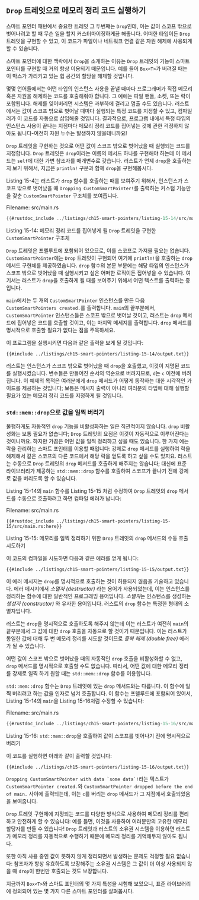 ## `Drop` 트레잇으로 메모리 정리 코드 실행하기

스마트 포인터 패턴에서 중요한 트레잇 그 두번쨰는 `Drop`인데, 이는 값이 스코프
밖으로 벗어나려고 할 때 무슨 일을 할지 커스터마이징하게끔 해줍니다. 어떠한
타입이든 `Drop` 트레잇을 구현할 수 있고, 이 코드가 파일이나 네트워크 연결 같은
자원 해제에 사용되게 할 수 있습니다.

스마트 포인터에 대한 맥락에서 `Drop`을 소개하는 이유는 `Drop` 트레잇의
기능이 스마트 포인터를 구현할 때 거의 항상 이용되기 때문입니다. 예를
들어 `Box<T>`가 버려질 때는 이 박스가 가리키고 있는 힙 공간의 할당을
해제할 것입니다.

몇몇 언어들에서는 어떤 타입의 인스턴스 사용을 끝낼 때마다 프로그래머가
직접 메모리 혹은 자원을 해제하는 코드를 호출해줘야 합니다. 그 예에는
파일 핸들, 소켓, 또는 락이 포함됩니다. 해제를 잊어버리면 시스템은
과부하에 걸리고 멈출 수도 있습니다. 러스트에서는 값이 스코프 밖으로
벗어날 때마다 실행되는 특정 코드를 지정할 수 있고, 컴파일러가 이 코드를
자동으로 삽입해줄 것입니다. 결과적으로, 프로그램 내에서 특정 타입의
인스턴스 사용이 끝나는 지점마다 메모리 정리 코드를 집어넣는 것에 관한
걱정하지 않아도 됩니다-여전히 자원 누수는 발생하지 않을테니까요!

`Drop` 트레잇을 구현하는 것으로 어떤 값이 스코프 밖으로 벗어났을 때 실행되는 코드를
지정합니다. `Drop` 트레잇은 `drop`이라는 이름의 메서드 하나를 구현해야 하는데 이
메서드는 `self`에 대한 가변 참조자를 매개변수로 갖습니다. 러스트가 언제 `drop`을
호출하는지 보기 위해서, 지금은 `println!` 구문과 함께 `drop`을 구현해봅시다.

Listing 15-4는 러스트가 `drop` 함수를 호출하는 때를 보여주기 위해서,
인스턴스가 스코프 밖으로 벗어났을 때 `Dropping CustomSmartPointer!`를
출력하는 커스텀 기능만을 갖춘 `CustomSmartPointer` 구조체를 보여줍니다.

<span class="filename">Filename: src/main.rs</span>

```rust
{{#rustdoc_include ../listings/ch15-smart-pointers/listing-15-14/src/main.rs}}
```

<span class="caption">Listing 15-14: 메모리 정리 코드를 집어넣게 될
`Drop` 트레잇을 구현한 `CustomSmartPointer` 구조체</span>

`Drop` 트레잇은 프렐루드에 포함되어 있으므로, 이를 스코프로 가져올 필요는
없습니다. `CustomSmartPointer`에는 `Drop` 트레잇이 구현되어 여기에
`println!`을 호출하는 `drop` 메서드 구현체를 제공하였습니다. `drop` 함수의
본문 부분에는 해당 타입의 인스턴스가 스코프 밖으로 벗어났을 때 실행시키고 싶은
어떠한 로직이든 집어넣을 수 있습니다. 여기서는 러스트가 `drop`을 호출하게 될
때를 보여주기 위해서 어떤 텍스트를 출력하는 중입니다.

`main`에서는 두 개의 `CustomSmartPointer` 인스턴스를 만든 다음
`CustomSmartPointers created.`를 출력합니다. `main`의 끝부분에서,
`CustomSmartPointer` 인스턴스들은 스코프 밖으로 벗어날 것이고, 러스트는
`drop` 메서드에 집어넣은 코드를 호출할 것이고, 이는 마지막 메세지를 출력합니다.
`drop` 메서드를 명시적으로 호출할 필요가 없다는 점을 주목하세요.

이 프로그램을 실행시키면 다음과 같은 출력을 보게 될 것입니다:

```console
{{#include ../listings/ch15-smart-pointers/listing-15-14/output.txt}}
```

러스트는 인스턴스가 스코프 밖으로 벗어났을 때 `drop`을 호출했고,
이것이 지명된 코드를 실행시켰습니다. 변수들은 만들어진 순서의 역순으로
버려지므로, `d`는 `c` 이전에 버려집니다. 이 예제의 목적은 여러분에게
`drop` 메서드가 어떻게 동작하는 대한 시각적인 가이드를 제공하는 것입니다;
보통은 메시지 출력이 아니라 여러분의 타입에 대해 실행할 필요가 있는 메모리
정리 코드를 지정하게 될 것입니다.

### `std::mem::drop`으로 값을 일찍 버리기

불행하게도 자동적인 `drop` 기능을 비활성화하는 일은 직관적이지 않습니다.
`drop` 비활성화는 보통 필요가 없습니다; `Drop` 트레잇의 요점은 이것이
자동적으로 이루어진다는 것이니까요. 하지만 가끔은 어떤 값을 일찍 정리하고
싶을 때도 있습니다. 한 가지 예는 락을 관리하는 스마트 포인터를 이용할
때입니다: 강제로 `drop` 메서드를 실행하여 락을 해제해서 같은 스코프의
다른 코드에서 해당 락을 얻도록 하고 싶을 수도 있지요. 러스트는 수동으로
`Drop` 트레잇의 `drop` 메서드를 호출하게 해주지는 않습니다; 대신에
표준 라이브러리가 제공하는 `std::mem::drop` 함수를 호출하여 스코프가
끝나기 전에 강제로 값을 버리도록 할 수 있습니다.

Listing 15-14의 `main` 함수를 Listing 15-15 처럼 수정하여
`Drop` 트레잇의 `drop` 메서드를 수동으로 호출하려고 하면 컴파일
에러가 납니다:

<span class="filename">Filename: src/main.rs</span>

```rust,ignore,does_not_compile
{{#rustdoc_include ../listings/ch15-smart-pointers/listing-15-15/src/main.rs:here}}
```

<span class="caption">Listing 15-15: 메모리를 일찍 정리하기 위한 `Drop`
트레잇의 `drop` 메서드의 수동 호출 시도하기</span>

이 코드의 컴파일을 시도하면 다음과 같은 에러를 얻게 됩니다:

```console
{{#include ../listings/ch15-smart-pointers/listing-15-15/output.txt}}
```

이 에러 메시지는 `drop`를 명시적으로 호출하는 것이 허용되지 않음을 기술하고
있습니다. 에러 메시지에서 *소멸자 (destructor)* 라는 용어가 사용되었는데,
이는 인스턴스를 정리하는 함수에 대한 일반적인 프로그래밍 용어입니다. *소멸자*는
인스턴스를 생성하는 *생성자 (constructor)* 와 유사한 용어입니다. 러스트의 `drop`
함수는 특정한 형태의 소멸자입니다.

러스트는 `drop`을 명시적으로 호출하도록 해주지 않는데 이는 러스트가 여전히 `main`의
끝부분에서 그 값에 대한 `drop` 호출을 자동으로 할 것이기 때문입니다. 이는 러스트가
동일한 값에 대해 두 번 메모리 정리를 시도할 것이므로 *중복 해제 (double free)* 에러가
될 수 있습니다.

어떤 값이 스코프 밖으로 벗어났을 때의 자동적인 `drop` 호출을 비활성화할 수
없고, `drop` 메서드를 명시적으로 호출할 수도 없습니다. 따라서, 어떤 값에 대한
메모리 정리를 강제로 일찍 하기 원할 때는  `std::mem::drop` 함수를 이용합니다.

`std::mem::drop` 함수는 `Drop` 트레잇에 있는 `drop` 메서드와는
다릅니다. 이 함수에 일찍 버리려고 하는 값을 인자로 넘겨 호출합니다.
이 함수는 프렐루드에 포함되어 있어서, Listing 15-14의 `main`을
Listing 15-16처럼 수정할 수 있습니다:

<span class="filename">Filename: src/main.rs</span>

```rust
{{#rustdoc_include ../listings/ch15-smart-pointers/listing-15-16/src/main.rs:here}}
```

<span class="caption">Listing 15-16: `std::mem::drop`을 호출하여
값이 스코프를 벗어나기 전에 명시적으로 버리기</span>

이 코드를 실행하면 아래와 같이 출력할 것입니다:

```console
{{#include ../listings/ch15-smart-pointers/listing-15-16/output.txt}}
```

```Dropping CustomSmartPointer with data `some data`!```라는 텍스트가
`CustomSmartPointer created.`와 `CustomSmartPointer dropped
before the end of main.` 사이에 출력되는데, 이는 `c`를 버리는 `drop`
메서드가 그 지점에서 호출되었음을 보여줍니다.

`Drop` 트레잇 구현체에 지정되는 코드를 다양한 방식으로 사용하여 메모리 정리를
편리하고 안전하게 할 수 있습니다: 예를 들면, 이것을 사용하여 여러분만의 고유한
메모리 할당자를 만들 수 있습니다! `Drop` 트레잇과 러스트의 소유권 시스템을 이용하면
러스트가 메모리 정리를 자동적으로 수행하기 때문에 메모리 정리를 기억해두지 않아도 됩니다.

또한 아직 사용 중인 값이 뜻하지 않게 정리되면서 발생하는 문제도
걱정할 필요 없습니다: 참조자가 항상 유효하도록 보장해주는 소유권
시스템은 그 값이 더 이상 사용되지 않을 때 `drop`이 한번만 호출되는
것도 보장합니다.

지금까지 `Box<T>`와 스마트 포인터의 몇 가지 특성을 시험해 보았으니,
표준 라이브러리에 정의되어 있는 몇 가지 다른 스마트 포인터를
살펴봅시다.
